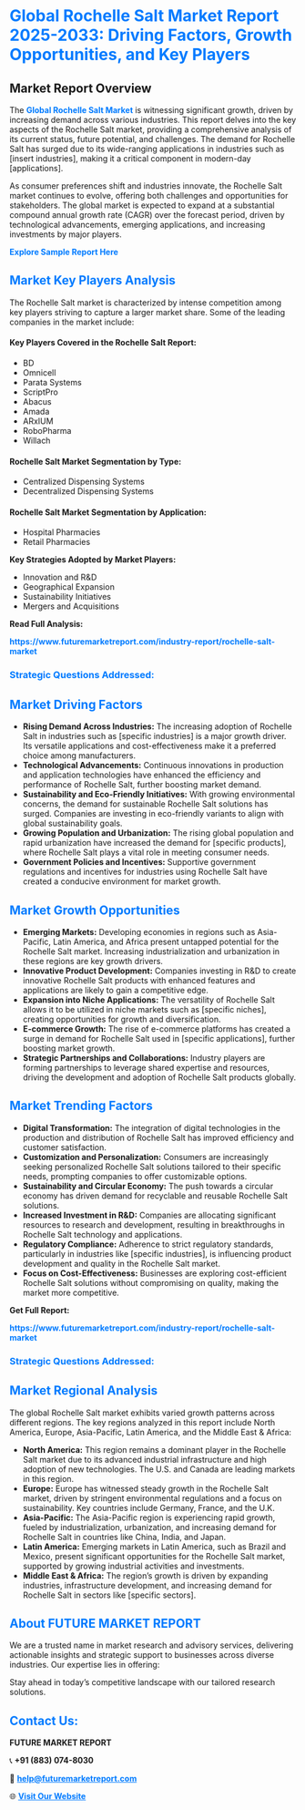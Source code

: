 <h1 style="color: #007BFF;">Global Rochelle Salt Market Report 2025-2033: Driving Factors, Growth Opportunities, and Key Players</h1>

<section id="overview">
<h2>Market Report Overview</h2>
<p>The <a href="https://www.futuremarketreport.com/industry-report/rochelle-salt-market" style="color: #007BFF; text-decoration: none;"><strong>Global Rochelle Salt Market</strong></a> is witnessing significant growth, driven by increasing demand across various industries. This report delves into the key aspects of the Rochelle Salt market, providing a comprehensive analysis of its current status, future potential, and challenges. The demand for Rochelle Salt has surged due to its wide-ranging applications in industries such as [insert industries], making it a critical component in modern-day [applications].</p>
<p>As consumer preferences shift and industries innovate, the Rochelle Salt market continues to evolve, offering both challenges and opportunities for stakeholders. The global market is expected to expand at a substantial compound annual growth rate (CAGR) over the forecast period, driven by technological advancements, emerging applications, and increasing investments by major players.</p>
</section>

<section id="overview">
<p><a href="https://www.futuremarketreport.com/request-sample/reportId=32298" style="color: #007BFF; text-decoration: none;"><strong>Explore Sample Report Here</strong></a></p>
</section>

<section id="key-players">
<h2 style="color: #007BFF;">Market Key Players Analysis</h2>
<p>The Rochelle Salt market is characterized by intense competition among key players striving to capture a larger market share. Some of the leading companies in the market include:</p>
<h4>Key Players Covered in the Rochelle Salt Report:</h4>
<ul><li>BD</li><li>Omnicell</li><li>Parata Systems</li><li>ScriptPro</li><li>Abacus</li><li>Amada</li><li>ARxIUM</li><li>RoboPharma</li><li>Willach</li></ul>
<h4>Rochelle Salt Market Segmentation by Type:</h4>
<ul><li>Centralized Dispensing Systems</li><li>Decentralized Dispensing Systems</li></ul>

<h4>Rochelle Salt Market Segmentation by Application:</h4>
<ul><li>Hospital Pharmacies</li><li>Retail Pharmacies</li></ul>
<p><strong>Key Strategies Adopted by Market Players:</strong></p>
<ul>
<li>Innovation and R&D</li>
<li>Geographical Expansion</li>
<li>Sustainability Initiatives</li>
<li>Mergers and Acquisitions</li>
</ul>
</section>

<section>
<p><strong>Read Full Analysis: </strong></p><a href="https://www.futuremarketreport.com/industry-report/rochelle-salt-market" style="color: #007BFF; text-decoration: none;"><strong>https://www.futuremarketreport.com/industry-report/rochelle-salt-market</strong></a>
<h3 style="color: #007BFF;">Strategic Questions Addressed:</h3>
</section>

<section id="driving-factors">
<h2 style="color: #007BFF;">Market Driving Factors</h2>
<ul>
<li><strong>Rising Demand Across Industries:</strong> The increasing adoption of Rochelle Salt in industries such as [specific industries] is a major growth driver. Its versatile applications and cost-effectiveness make it a preferred choice among manufacturers.</li>
<li><strong>Technological Advancements:</strong> Continuous innovations in production and application technologies have enhanced the efficiency and performance of Rochelle Salt, further boosting market demand.</li>
<li><strong>Sustainability and Eco-Friendly Initiatives:</strong> With growing environmental concerns, the demand for sustainable Rochelle Salt solutions has surged. Companies are investing in eco-friendly variants to align with global sustainability goals.</li>
<li><strong>Growing Population and Urbanization:</strong> The rising global population and rapid urbanization have increased the demand for [specific products], where Rochelle Salt plays a vital role in meeting consumer needs.</li>
<li><strong>Government Policies and Incentives:</strong> Supportive government regulations and incentives for industries using Rochelle Salt have created a conducive environment for market growth.</li>
</ul>
</section>

<section id="growth-opportunities">
<h2 style="color: #007BFF;">Market Growth Opportunities</h2>
<ul>
<li><strong>Emerging Markets:</strong> Developing economies in regions such as Asia-Pacific, Latin America, and Africa present untapped potential for the Rochelle Salt market. Increasing industrialization and urbanization in these regions are key growth drivers.</li>
<li><strong>Innovative Product Development:</strong> Companies investing in R&D to create innovative Rochelle Salt products with enhanced features and applications are likely to gain a competitive edge.</li>
<li><strong>Expansion into Niche Applications:</strong> The versatility of Rochelle Salt allows it to be utilized in niche markets such as [specific niches], creating opportunities for growth and diversification.</li>
<li><strong>E-commerce Growth:</strong> The rise of e-commerce platforms has created a surge in demand for Rochelle Salt used in [specific applications], further boosting market growth.</li>
<li><strong>Strategic Partnerships and Collaborations:</strong> Industry players are forming partnerships to leverage shared expertise and resources, driving the development and adoption of Rochelle Salt products globally.</li>
</ul>
</section>

<section id="trending-factors">
<h2 style="color: #007BFF;">Market Trending Factors</h2>
<ul>
<li><strong>Digital Transformation:</strong> The integration of digital technologies in the production and distribution of Rochelle Salt has improved efficiency and customer satisfaction.</li>
<li><strong>Customization and Personalization:</strong> Consumers are increasingly seeking personalized Rochelle Salt solutions tailored to their specific needs, prompting companies to offer customizable options.</li>
<li><strong>Sustainability and Circular Economy:</strong> The push towards a circular economy has driven demand for recyclable and reusable Rochelle Salt solutions.</li>
<li><strong>Increased Investment in R&D:</strong> Companies are allocating significant resources to research and development, resulting in breakthroughs in Rochelle Salt technology and applications.</li>
<li><strong>Regulatory Compliance:</strong> Adherence to strict regulatory standards, particularly in industries like [specific industries], is influencing product development and quality in the Rochelle Salt market.</li>
<li><strong>Focus on Cost-Effectiveness:</strong> Businesses are exploring cost-efficient Rochelle Salt solutions without compromising on quality, making the market more competitive.</li>
</ul>
</section>

<section>
<p><strong>Get Full Report: </strong></p><a href="https://www.futuremarketreport.com/industry-report/rochelle-salt-market" style="color: #007BFF; text-decoration: none;"><strong>https://www.futuremarketreport.com/industry-report/rochelle-salt-market</strong></a>
<h3 style="color: #007BFF;">Strategic Questions Addressed:</h3>
</section>


<section id="regional-analysis">
<h2 style="color: #007BFF;">Market Regional Analysis</h2>
<p>The global Rochelle Salt market exhibits varied growth patterns across different regions. The key regions analyzed in this report include North America, Europe, Asia-Pacific, Latin America, and the Middle East & Africa:</p>
<ul>
<li><strong>North America:</strong> This region remains a dominant player in the Rochelle Salt market due to its advanced industrial infrastructure and high adoption of new technologies. The U.S. and Canada are leading markets in this region.</li>
<li><strong>Europe:</strong> Europe has witnessed steady growth in the Rochelle Salt market, driven by stringent environmental regulations and a focus on sustainability. Key countries include Germany, France, and the U.K.</li>
<li><strong>Asia-Pacific:</strong> The Asia-Pacific region is experiencing rapid growth, fueled by industrialization, urbanization, and increasing demand for Rochelle Salt in countries like China, India, and Japan.</li>
<li><strong>Latin America:</strong> Emerging markets in Latin America, such as Brazil and Mexico, present significant opportunities for the Rochelle Salt market, supported by growing industrial activities and investments.</li>
<li><strong>Middle East & Africa:</strong> The region’s growth is driven by expanding industries, infrastructure development, and increasing demand for Rochelle Salt in sectors like [specific sectors].</li>
</ul>
</section>

<footer>
<h2 style="color: #007BFF;">About FUTURE MARKET REPORT</h2>
<p>We are a trusted name in market research and advisory services, delivering actionable insights and strategic support to businesses across diverse industries. Our expertise lies in offering:</p>

<p>Stay ahead in today’s competitive landscape with our tailored research solutions.</p>

<h2 style="color: #007BFF;">Contact Us:</h2>
<p><strong>FUTURE MARKET REPORT</strong></p>
<p>📞 <strong>+91 (883) 074-8030</strong></p>
<p>📧 <strong><a href="mailto:help@futuremarketreport.com" style="color: #007BFF;">help@futuremarketreport.com</a></strong></p>
<p>🌐 <strong><a href="https://www.futuremarketreport.com/" style="color: #007BFF;">Visit Our Website</a></strong></p>
</footer>